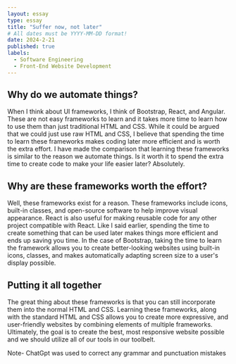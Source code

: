 ```yaml
---
layout: essay
type: essay
title: "Suffer now, not later"
# All dates must be YYYY-MM-DD format!
date: 2024-2-21
published: true
labels:
  - Software Engineering
  - Front-End Website Development
---
```


## Why do we automate things?

When I think about UI frameworks, I think of Bootstrap, React, and Angular. These are not easy frameworks to learn and it takes more time to learn how to use them than just traditional HTML and CSS. While it could be argued that we could just use raw HTML and CSS, I believe that spending the time to learn these frameworks makes coding later more efficient and is worth the extra effort. I have made the comparison that learning these frameworks is similar to the reason we automate things. Is it worth it to spend the extra time to create code to make your life easier later? Absolutely. 

##  Why are these frameworks worth the effort?

Well, these frameworks exist for a reason. These frameworks include icons, built-in classes, and open-source software to help improve visual appearance. React is also useful for making reusable code for any other project compatible with React. Like I said earlier, spending the time to create something that can be used later makes things more efficient and ends up saving you time. In the case of Bootstrap, taking the time to learn the framework allows you to create better-looking websites using built-in icons, classes, and makes automatically adapting screen size to a user's display possible. 

## Putting it all together

The great thing about these frameworks is that you can still incorporate them into the normal HTML and CSS. Learning these frameworks, along with the standard HTML and CSS allows you to create more expressive, and user-friendly websites by combining elements of multiple frameworks. Ultimately, the goal is to create the best, most responsive website possible and we should utilize all of our tools in our toolbelt. 

Note- ChatGpt was used to correct any grammar and punctuation mistakes
